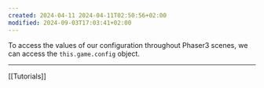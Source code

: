 ```yaml
---
created: 2024-04-11 2024-04-11T02:50:56+02:00
modified: 2024-09-03T17:03:41+02:00
---
```


To access the values of our configuration throughout Phaser3 scenes, we can access the `this.game.config` object.

---

[[Tutorials]]

